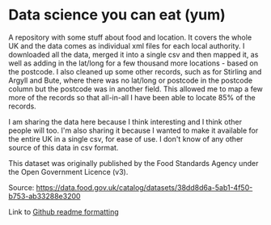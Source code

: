 # Data science you can eat (yum)
A repository with some stuff about food and location. It covers the whole UK and the data comes as individual xml files for each local authority. I downloaded all the data, merged it into a single csv and then mapped it, as well as adding in the lat/long for a few thousand more locations - based on the postcode. I also cleaned up some other records, such as for Stirling and Argyll and Bute, where there was no lat/long or postcode in the postcode column but the postcode was in another field. This allowed me to map a few more of the records so that all-in-all I have been able to locate 85% of the records.

I am sharing the data here because I think interesting and I think other people will too. I'm also sharing it because I wanted to make it available for the entire UK in a single csv, for ease of use. I don't know of any other source of this data in csv format.

This dataset was originally published by the Food Standards Agency under the Open Government Licence (v3).

Source: https://data.food.gov.uk/catalog/datasets/38dd8d6a-5ab1-4f50-b753-ab33288e3200

Link to [Github readme formatting](https://docs.github.com/en/github/writing-on-github/getting-started-with-writing-and-formatting-on-github/basic-writing-and-formatting-syntax)


